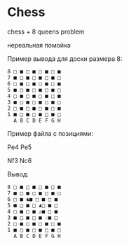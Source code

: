 # Chess
chess + 8 queens problem

нереальная помойка

Пример вывода для доски размера 8:
```
8 □ ■ □ ■ □ ■ □ ■ 
7 ■ □ ■ □ ■ □ ■ □ 
6 □ ■ □ ■ □ ■ □ ■ 
5 ■ □ ■ □ ■ □ ■ □ 
4 □ ■ □ ■ □ ■ □ ■ 
3 ■ □ ■ □ ■ □ ■ □ 
2 □ ■ □ ■ □ ■ □ ■ 
1 ■ □ ■ □ ■ □ ■ □ 
  A B C D E F G H 
```

Пример файла с позициями:

Pe4 Pe5

Nf3 Nc6

Вывод:
```
8 □ ■ □ ■ □ ■ □ ■ 
7 ■ □ ■ □ ■ □ ■ □ 
6 □ ■ ♞■ □ ■ □ ■ 
5 ■ □ ■ □ ♟︎□ ■ □ 
4 □ ■ □ ■ ♙■ □ ■ 
3 ■ □ ■ □ ■ ♘■ □ 
2 □ ■ □ ■ □ ■ □ ■ 
1 ■ □ ■ □ ■ □ ■ □ 
  A B C D E F G H 
```
